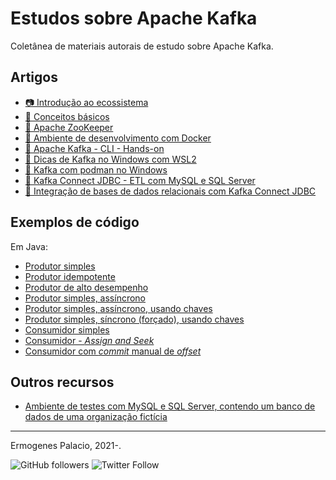 # Estudos sobre Apache Kafka

Coletânea de materiais autorais de estudo sobre Apache Kafka.

## Artigos

- [📷 Introdução ao ecossistema](https://ermogenes.github.io/apache-kafka-introducao-ao-ecossistema/)
- [📖 Conceitos básicos](artigos/conceitos-basicos.md)
- [📖 Apache ZooKeeper](artigos/apache-zookeeper.md)
- [📖 Ambiente de desenvolvimento com Docker](artigos/ambiente-de-desenvolvimento-com-docker.md)
- [📖 Apache Kafka - CLI - Hands-on](artigos/apache-kafka-cli-hands-on.md)
- [📖 Dicas de Kafka no Windows com WSL2](artigos/dicas-de-kafka-no-windows-com-wsl2.md)
- [📖 Kafka com podman no Windows](artigos/kafka-com-podman-no-windows.md)
- [📖 Kafka Connect JDBC - ETL com MySQL e SQL Server](artigos/kafka-connect-jdbc-etl-com-mysql-e-sqlserver.md)
- [📖 Integração de bases de dados relacionais com Kafka Connect JDBC](artigos/integracao-de-bases-de-dados-relacionais-com-kafka-connect-jdbc.md)

## Exemplos de código

Em Java:

- [Produtor simples](https://github.com/ermogenes/kafka-producer-java-hello-world)
- [Produtor idempotente](https://github.com/ermogenes/kafka-producer-java-hello-world-idempotent)
- [Produtor de alto desempenho](https://github.com/ermogenes/kafka-producer-java-hello-world-high-throughput)
- [Produtor simples, assíncrono](https://github.com/ermogenes/kafka-producer-java-hello-world-async)
- [Produtor simples, assíncrono, usando chaves](https://github.com/ermogenes/kafka-producer-java-hello-world-async-with-keys)
- [Produtor simples, síncrono (forçado), usando chaves](https://github.com/ermogenes/kafka-producer-java-hello-world-forced-sync-with-keys)
- [Consumidor simples](https://github.com/ermogenes/kafka-consumer-java-hello-world)
- [Consumidor - _Assign and Seek_](https://github.com/ermogenes/kafka-consumer-java-hello-world-assign-seek)
- [Consumidor com _commit_ manual de _offset_](https://github.com/ermogenes/kafka-consumer-java-hello-world-manual-commit)

## Outros recursos

- [Ambiente de testes com MySQL e SQL Server, contendo um banco de dados de uma organização fictícia](https://github.com/ermogenes/organizacao-db)

---

Ermogenes Palacio, 2021-.

![GitHub followers](https://img.shields.io/github/followers/ermogenes?label=seguidores&style=social)
![Twitter Follow](https://img.shields.io/twitter/follow/ermogenes?style=social)
